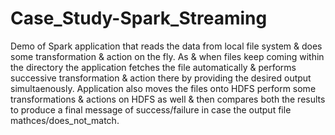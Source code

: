 # Case_Study-Spark_Streaming
Demo of Spark application that reads the data from local file system &amp; does some transformation &amp; action on the fly. As &amp; when files keep coming within the directory the application fetches the file automatically &amp; performs  successive transformation &amp; action there by providing the desired output simultaenously. Application also moves the files onto HDFS perform some transformations &amp; actions on HDFS as well &amp; then compares both the results to produce a final message of success/failure in  case the output file mathces/does_not_match.
